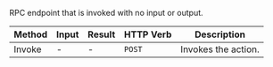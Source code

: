 RPC endpoint that is invoked with no input or output.

| Method | Input | Result | HTTP Verb | Description         |
| ------ | ----- | ------ | --------- | ------------------- |
| Invoke | -     | -      | `POST`    | Invokes the action. |
